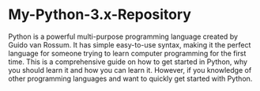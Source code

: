 # My-Python-3.x-Repository
Python is a powerful multi-purpose programming language created by Guido van Rossum. It has simple easy-to-use syntax, making it the perfect language for someone trying to learn computer programming for the first time. This is a comprehensive guide on how to get started in Python, why you should learn it and how you can learn it. However, if you knowledge of other programming languages and want to quickly get started with Python.
